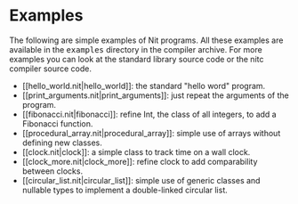# Examples

The following are simple examples of Nit programs.
All these examples are available in the <tt>examples</tt> directory in the compiler archive.
For more examples you can look at the standard library source code or the nitc compiler source code.

* [[hello_world.nit|hello_world]]:  the standard "hello word" program.
* [[print_arguments.nit|print_arguments]]:  just repeat the arguments of the program.
* [[fibonacci.nit|fibonacci]]:  refine Int, the class of all integers, to add a Fibonacci function.
* [[procedural_array.nit|procedural_array]]:  simple use of arrays without defining new classes.
* [[clock.nit|clock]]:  a simple class to track time on a wall clock.
* [[clock_more.nit|clock_more]]:  refine clock to add comparability between clocks.
* [[circular_list.nit|circular_list]]:  simple use of generic classes and nullable types to implement a double-linked circular list.

